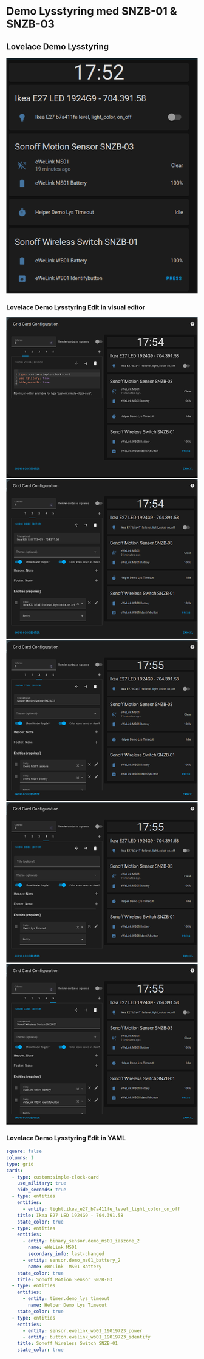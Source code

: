 # Demo Lysstyring med SNZB-01 & SNZB-03

## Lovelace Demo Lysstyring

![](./Images/Demo_Lysstyring_2022-10-22_17-53-09.png)

### Lovelace Demo Lysstyring Edit in visual editor

![Demo_Lysstyring_Love_2022-10-22_17-54-54.png](./Images/Demo_Lysstyring_Love_2022-10-22_17-54-54.png)
![Demo_Lysstyring_Love_2022-10-22_17-55-03.png](./Images/Demo_Lysstyring_Love_2022-10-22_17-55-03.png)
![Demo_Lysstyring_Love_2022-10-22_17-55-11.png](./Images/Demo_Lysstyring_Love_2022-10-22_17-55-11.png)
![Demo_Lysstyring_Love_2022-10-22_17-55-17.png](./Images/Demo_Lysstyring_Love_2022-10-22_17-55-17.png)
![Demo_Lysstyring_Love_2022-10-22_17-55-24.png](./Images/Demo_Lysstyring_Love_2022-10-22_17-55-24.png)

### Lovelace Demo Lysstyring Edit in YAML 

```yaml
square: false
columns: 1
type: grid
cards:
  - type: custom:simple-clock-card
    use_military: true
    hide_seconds: true
  - type: entities
    entities:
      - entity: light.ikea_e27_b7a411fe_level_light_color_on_off
    title: Ikea E27 LED 1924G9 - 704.391.58
    state_color: true
  - type: entities
    entities:
      - entity: binary_sensor.demo_ms01_iaszone_2
        name: eWeLink MS01
        secondary_info: last-changed
      - entity: sensor.demo_ms01_battery_2
        name: eWeLink  MS01 Battery
    state_color: true
    title: Sonoff Motion Sensor SNZB-03
  - type: entities
    entities:
      - entity: timer.demo_lys_timeout
        name: Helper Demo Lys Timeout
    state_color: true
  - type: entities
    entities:
      - entity: sensor.ewelink_wb01_19019723_power
      - entity: button.ewelink_wb01_19019723_identify
    title: Sonoff Wireless Switch SNZB-01
    state_color: true
```
